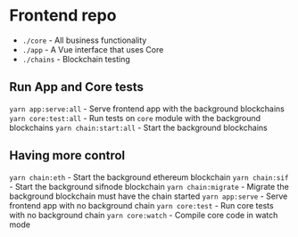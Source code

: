 # Frontend repo

- `./core` - All business functionality
- `./app` - A Vue interface that uses Core
- `./chains` - Blockchain testing

## Run App and Core tests

`yarn app:serve:all` - Serve frontend app with the background blockchains
`yarn core:test:all` - Run tests on `core` module with the background blockchains
`yarn chain:start:all` - Start the background blockchains

## Having more control

`yarn chain:eth` - Start the background ethereum blockchain
`yarn chain:sif` - Start the background sifnode blockchain
`yarn chain:migrate` - Migrate the background blockchain must have the chain started
`yarn app:serve` - Serve frontend app with no background chain
`yarn core:test` - Run core tests with no background chain
`yarn core:watch` - Compile core code in watch mode
